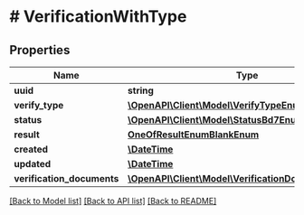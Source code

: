 # # VerificationWithType

## Properties

Name | Type | Description | Notes
------------ | ------------- | ------------- | -------------
**uuid** | **string** |  | [readonly]
**verify_type** | [**\OpenAPI\Client\Model\VerifyTypeEnum**](VerifyTypeEnum.md) |  |
**status** | [**\OpenAPI\Client\Model\StatusBd7Enum**](StatusBd7Enum.md) |  | [optional]
**result** | [**OneOfResultEnumBlankEnum**](OneOfResultEnumBlankEnum.md) |  | [optional]
**created** | [**\DateTime**](\DateTime.md) |  | [readonly]
**updated** | [**\DateTime**](\DateTime.md) |  | [readonly]
**verification_documents** | [**\OpenAPI\Client\Model\VerificationDocumentCreate[]**](VerificationDocumentCreate.md) |  | [readonly]

[[Back to Model list]](../../README.md#models) [[Back to API list]](../../README.md#endpoints) [[Back to README]](../../README.md)
